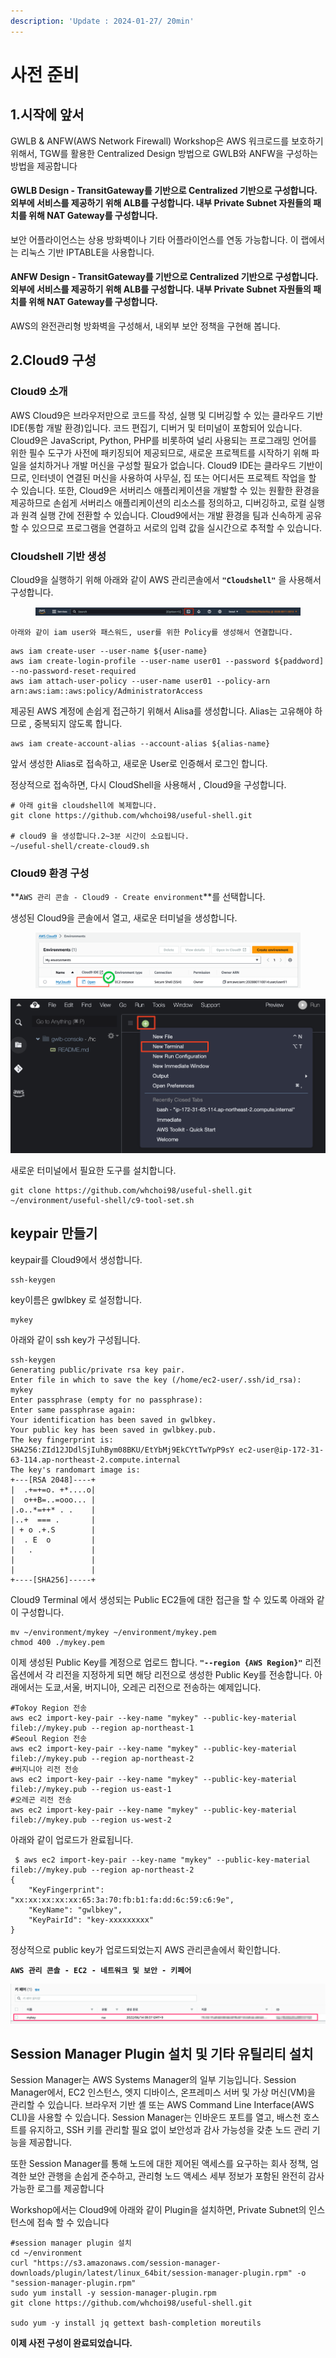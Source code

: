 ```yaml
---
description: 'Update : 2024-01-27/ 20min'
---
```


# 사전 준비

## 1.시작에 앞서&#x20;

GWLB & ANFW(AWS Network Firewall) Workshop은 AWS 워크로드를 보호하기 위해서, TGW를 활용한 Centralized Design 방법으로 GWLB와 ANFW을 구성하는 방법을 제공합니다

#### GWLB Design  -  TransitGateway를 기반으로 Centralized 기반으로 구성합니다. 외부에 서비스를 제공하기 위해 ALB를 구성합니다. 내부 Private Subnet 자원들의 패치를 위해 NAT Gateway를 구성합니다.

보안 어플라이언스는 상용 방화벽이나 기타 어플라이언스를 연동 가능합니다. 이 랩에서는 리눅스 기반 IPTABLE을 사용합니다.

#### ANFW Design  -  TransitGateway를 기반으로 Centralized 기반으로 구성합니다. 외부에 서비스를 제공하기 위해 ALB를 구성합니다. 내부 Private Subnet 자원들의 패치를 위해 NAT Gateway를 구성합니다.

AWS의 완전관리형 방화벽을 구성해서, 내외부 보안 정책을 구현해 봅니다. &#x20;

## 2.Cloud9 구성

### Cloud9 소개&#x20;

AWS Cloud9은 브라우저만으로 코드를 작성, 실행 및 디버깅할 수 있는 클라우드 기반 IDE(통합 개발 환경)입니다. 코드 편집기, 디버거 및 터미널이 포함되어 있습니다. Cloud9은 JavaScript, Python, PHP를 비롯하여 널리 사용되는 프로그래밍 언어를 위한 필수 도구가 사전에 패키징되어 제공되므로, 새로운 프로젝트를 시작하기 위해 파일을 설치하거나 개발 머신을 구성할 필요가 없습니다. Cloud9 IDE는 클라우드 기반이므로, 인터넷이 연결된 머신을 사용하여 사무실, 집 또는 어디서든 프로젝트 작업을 할 수 있습니다. 또한, Cloud9은 서버리스 애플리케이션을 개발할 수 있는 원활한 환경을 제공하므로 손쉽게 서버리스 애플리케이션의 리소스를 정의하고, 디버깅하고, 로컬 실행과 원격 실행 간에 전환할 수 있습니다. Cloud9에서는 개발 환경을 팀과 신속하게 공유할 수 있으므로 프로그램을 연결하고 서로의 입력 값을 실시간으로 추적할 수 있습니다.

### Cloudshell 기반 생성

Cloud9을 실행하기 위해 아래와 같이 AWS 관리콘솔에서 **`"Cloudshell"`** 을 사용해서 구성합니다.

<figure><img src=".gitbook/assets/image (233).png" alt=""><figcaption></figcaption></figure>

`아래와 같이 iam user와 패스워드, user를 위한 Policy를 생성해서 연결합니다.`

```
aws iam create-user --user-name ${user-name}
aws iam create-login-profile --user-name user01 --password ${paddword] --no-password-reset-required
aws iam attach-user-policy --user-name user01 --policy-arn arn:aws:iam::aws:policy/AdministratorAccess
```

제공된 AWS 계정에 손쉽게 접근하기  위해서 Alisa를 생성합니다. Alias는 고유해야 하므로 , 중복되지 않도록 합니다.

```
aws iam create-account-alias --account-alias ${alias-name}
```

앞서 생성한 Alias로 접속하고, 새로운 User로 인증해서 로그인 합니다.

정상적으로 접속하면, 다시 CloudShell을 사용해서 , Cloud9을 구성합니다.

```
# 아래 git을 cloudshell에 복제합니다.
git clone https://github.com/whchoi98/useful-shell.git

# cloud9 을 생성합니다.2~3분 시간이 소요됩니다.
~/useful-shell/create-cloud9.sh

```

### Cloud9 환경 구성

**`AWS 관리 콘솔 - Cloud9 - Create environment`**를 선택합니다.

생성된 Cloud9을 콘솔에서 열고, 새로운 터미널을 생성합니다.

<figure><img src=".gitbook/assets/image (234).png" alt=""><figcaption></figcaption></figure>

![](<.gitbook/assets/image (15).png>)

새로운 터미널에서 필요한 도구를 설치합니다.

```
git clone https://github.com/whchoi98/useful-shell.git
~/environment/useful-shell/c9-tool-set.sh

```

## keypair 만들기

keypair를 Cloud9에서 생성합니다.

```
ssh-keygen

```

key이름은 gwlbkey 로 설정합니다.

```
mykey
```

아래와 같이 ssh key가 구성됩니다.

```
ssh-keygen
Generating public/private rsa key pair.
Enter file in which to save the key (/home/ec2-user/.ssh/id_rsa): mykey
Enter passphrase (empty for no passphrase): 
Enter same passphrase again: 
Your identification has been saved in gwlbkey.
Your public key has been saved in gwlbkey.pub.
The key fingerprint is:
SHA256:ZId12JDdlSjIuhBym08BKU/EtYbMj9EkCYtTwYpP9sY ec2-user@ip-172-31-63-114.ap-northeast-2.compute.internal
The key's randomart image is:
+---[RSA 2048]----+
|  .+=+=o. +*....o|
|  o++B=..=ooo... |
|.o..*=++* . .    |
|..+  === .       |
| + o .+.S        |
|  . E  o         |
|   .             |
|                 |
|                 |
+----[SHA256]-----+
```

Cloud9 Terminal 에서 생성되는 Public EC2들에 대한 접근을 할 수 있도록 아래와 같이 구성합니다.

```
mv ~/environment/mykey ~/environment/mykey.pem
chmod 400 ./mykey.pem
```

이제 생성된 Public Key를 계정으로 업로드 합니다. **`"--region {AWS Region}"`** 리전 옵션에서 각 리전을 지정하게 되면 해당 리전으로 생성한 Public Key를 전송합니다. 아래에서는 도쿄,서울, 버지니아, 오레곤 리전으로 전송하는 예제입니다.

```
#Tokoy Region 전송 
aws ec2 import-key-pair --key-name "mykey" --public-key-material fileb://mykey.pub --region ap-northeast-1
#Seoul Region 전송
aws ec2 import-key-pair --key-name "mykey" --public-key-material fileb://mykey.pub --region ap-northeast-2
#버지니아 리전 전송
aws ec2 import-key-pair --key-name "mykey" --public-key-material fileb://mykey.pub --region us-east-1
#오레곤 리전 전송
aws ec2 import-key-pair --key-name "mykey" --public-key-material fileb://mykey.pub --region us-west-2

```

아래와 같이 업로드가 완료됩니다.

```
 $ aws ec2 import-key-pair --key-name "mykey" --public-key-material fileb://mykey.pub --region ap-northeast-2
{
    "KeyFingerprint": "xx:xx:xx:xx:xx:65:3a:70:fb:b1:fa:dd:6c:59:c6:9e",
    "KeyName": "gwlbkey",
    "KeyPairId": "key-xxxxxxxxx"
}

```

정상적으로 public key가 업로드되었는지 AWS 관리콘솔에서 확인합니다.

**`AWS 관리 콘솔 - EC2 - 네트워크 및 보안 - 키페어`**

![](<.gitbook/assets/image (213).png>)

## Session Manager Plugin 설치 및 기타 유틸리티 설치

Session Manager는 AWS Systems Manager의 일부 기능입니다. Session Manager에서, EC2 인스턴스, 엣지 디바이스, 온프레미스 서버 및 가상 머신(VM)을 관리할 수 있습니다. 브라우저 기반 셸 또는 AWS Command Line Interface(AWS CLI)을 사용할 수 있습니다. Session Manager는 인바운드 포트를 열고, 배스천 호스트를 유지하고, SSH 키를 관리할 필요 없이 보안성과 감사 가능성을 갖춘 노드 관리 기능을 제공합니다.&#x20;

또한 Session Manager를 통해 노드에 대한 제어된 액세스를 요구하는 회사 정책, 엄격한 보안 관행을 손쉽게 준수하고, 관리형 노드 액세스 세부 정보가 포함된 완전히 감사 가능한 로그를 제공합니다

Workshop에서는 Cloud9에 아래와 같이 Plugin을 설치하면, Private Subnet의 인스턴스에 접속 할 수 있습니다

```
#session manager plugin 설치
cd ~/environment
curl "https://s3.amazonaws.com/session-manager-downloads/plugin/latest/linux_64bit/session-manager-plugin.rpm" -o "session-manager-plugin.rpm"
sudo yum install -y session-manager-plugin.rpm
git clone https://github.com/whchoi98/useful-shell.git

sudo yum -y install jq gettext bash-completion moreutils
```

**이제 사전 구성이 완료되었습니다.**



